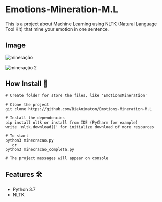 # Emotions-Mineration-M.L

This is a project about Machine Learning using NLTK (Natural Language Tool Kit) that mine your emotion in one sentence.

## Image
![mineração](https://user-images.githubusercontent.com/52220244/97980921-48eeef00-1db0-11eb-995d-121a649b7639.JPG)

![mineração 2](https://user-images.githubusercontent.com/52220244/97980928-4a201c00-1db0-11eb-9c89-ca6dae01cbf1.JPG)

## How Install :bookmark_tabs:
```
# Create folder for store the files, like 'EmotionsMineration'

# Clone the project
git clone https://github.com/BieAnimaton/Emotions-Mineration-M.L

# Install the dependencies
pip install nltk or install from IDE (PyCharm for example)
write 'nltk.download()' for initialize download of more resources

# To start
python3 minecracao.py 
   or
python3 minecracao_completa.py 

# The project messages will appear on console
```

## Features :hammer_and_wrench:
- Python 3.7
- NLTK